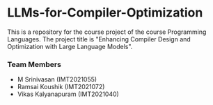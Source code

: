 # LLMs-for-Compiler-Optimization
This is a repository for the course project of the course Programming Languages. The project title is "Enhancing Compiler Design and Optimization with Large Language Models".

### Team Members
- M Srinivasan (IMT2021055)
- Ramsai Koushik (IMT2021072)
- Vikas Kalyanapuram (IMT2021040)
